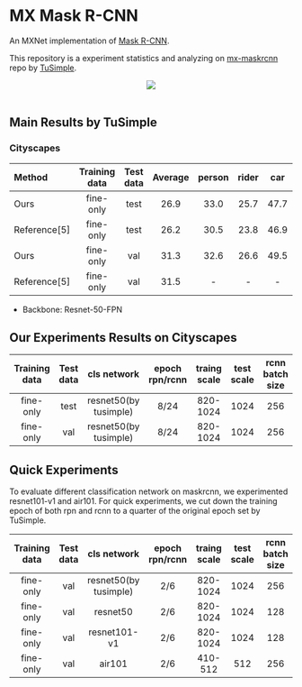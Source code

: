 # MX Mask R-CNN
An MXNet implementation of [Mask R-CNN](https://arxiv.org/abs/1703.06870).

This repository is a experiment statistics and analyzing on [mx-maskrcnn](https://github.com/precedenceguo/mx-rcnn) repo by [TuSimple](https://github.com/TuSimple).


<div align="center">
<img src="https://github.com/TuSimple/mx-maskrcnn/blob/master/figures/maskrcnn_result.png"><br><br>
</div>


## Main Results by TuSimple


### Cityscapes

| Method |Training data| Test data| Average | person | rider | car | truck | bus  | train| motorcycle| bicycle|
|:---|:---:|:---:|:---:|:---:|:---:|:---:|:---:|:---:|:---:|:---:|:---:|
| Ours| fine-only |test|26.9|33.0|25.7|47.7|21.6|27.4|23.0|19.9|16.9|
| Reference[5]| fine-only |test|26.2|30.5|23.8|46.9|22.8|32.2|18.6|19.1|16.0|
| Ours | fine-only |val|31.3|32.6|26.6|49.5|26.5|45.4|32.1|17.6|20.4|
| Reference[5]| fine-only |val|31.5| -| -| -| -| -| -| -| -| -| -|

- Backbone: Resnet-50-FPN

## Our Experiments Results on Cityscapes

| Training data | Test data | cls network | epoch rpn/rcnn | traing scale | test scale | rcnn batch size | AP | AP50% |
|:---:|:---:|:---:|:---:|:---:|:---:|:---:|:---:|:---:|
| fine-only | test | resnet50(by tusimple) | 8/24 | 820-1024 | 1024 | 256 | 26.4 | 49.2 |
| fine-only | val  | resnet50(by tusimple) | 8/24 | 820-1024 | 1024 | 256 | 31.4 | 57.5 |


## Quick Experiments
To evaluate different classification network on maskrcnn, we experimented resnet101-v1 and air101.
For quick experiments, we cut down the training epoch of both rpn and rcnn to a quarter of the original epoch set by TuSimple.

| Training data | Test data | cls network | epoch rpn/rcnn | traing scale | test scale | rcnn batch size | AP | AP50% | test time | rpn test |
|:---:|:---:|:---:|:---:|:---:|:---:|:---:|:---:|:---:|:---:|:---:|
| fine-only | val | resnet50(by tusimple) | 2/6 | 820-1024 | 1024 | 256 | 21.6 | 42.9 | - | | 
| fine-only | val | resnet50 | 2/6 | 820-1024 | 1024 | 128 | 17.7 | 37.1 | 1.71 | |
| fine-only | val | resnet101-v1 | 2/6 | 820-1024 | 1024 | 128 | 24.1 | 47.7 | 1.84 | | 
| fine-only | val | air101 | 2/6 | 410-512 | 512 | 256 | 13.1 | 28.6 | 2.26 | 0.18 |
